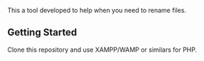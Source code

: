This a tool developed to help when you need to rename files.

## Getting Started

Clone this repository and use XAMPP/WAMP or similars for PHP.
